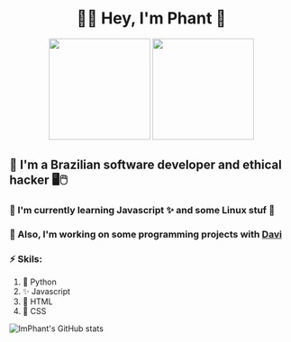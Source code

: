<div align="center">
	<h1>👨‍💻 Hey, I'm Phant 👋</h1>
</div>

<div align="center">
	<img height="180px" src="https://github-readme-stats.vercel.app/api?username=ImPhant&hide=prs&theme=tokyonight">
	<img height="180px" src="https://github-readme-stats.vercel.app/api/top-langs/?username=ImPhant&layout=compact&theme=tokyonight&card_width=190">
</div>

## 🎩 I'm a Brazilian software developer and ethical hacker 🖥️🖱️
### 🌱 I'm currently learning Javascript ✨ and some Linux stuf 🐧
### 🤝 Also, I'm working on some programming projects with [Davi](https://github.com/Davi-S)
### ⚡️ Skils:
   1. 🐍 Python
   2. ✨ Javascript
   3. 🔴 HTML
   4. 🔵 CSS

![ImPhant's GitHub stats](https://github-readme-stats.vercel.app/api?username=ImPhant&hide=contribs,prs)
